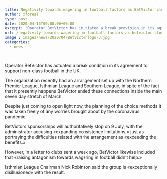 ```yaml
---
title: Negativity towards wagering in football factors as BetVictor closes non-association sponsorship
author: xforeal 
type: post
date: 2020-04-15T00:00:00+00:00
excerpt: 'Operator BetVictor has initiated a break provision in its agreement to support non-association football in the UK '
url: /negativity-towards-wagering-in-football-factors-as-betvictor-closes-non-association-sponsorship/
image : images/news/2020/04/BetVictorlogo-3.jpg
categories:
  - news

---
```

Operator BetVictor has actuated a break condition in its agreement to support non-class football in the UK. 

The organization recently had an arrangement set up with the Northern Premier League, Isthmian League and Southern League, in spite of the fact that it presently happens BetVictor ended these connections inside the main seven day stretch of March. 

Despite just coming to open light now, the planning of the choice methods it was taken freely of any worries brought about by the coronavirus pandemic. 

BetVictors sponsorships will authoritatively stop on 9 July, with the administrator accusing &#171;expanding consistence limitations,&#187; just as portraying the difficulties related with the arrangement as &#171;exceeding the benefits.&#187; 

However, in a letter to clubs sent a week ago, BetVictor likewise included that &#171;raising antagonism towards wagering in football didn&#8217;t help.&#187; 

Isthmian League Chairman Nick Robinson said the group is &#171;exceptionally disillusioned&#187; with the result.